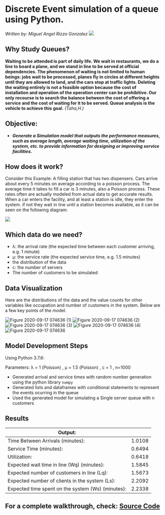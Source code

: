 # Discrete Event simulation of a queue using Python. 
*Written by: Miguel Angel Rizzo Gonzalez*
![](https://user-images.githubusercontent.com/69512046/93006624-747df780-f52c-11ea-9b3a-8e0f97714b87.jpg)


## Why Study Queues?
**Waiting to be attended is part of daily life. We wait in restaurants, we do a
line to board a plane, and we stand in line to be served at
official dependencies. The phenomenon of waiting is not limited to human beings:
jobs wait to be processed, planes fly in circles at different heights
until they are allowed to land, and the cars stop at traffic lights. Deleting the
waiting entirely is not a feasible option because the cost of installation and
operation of the operation center can be prohibitive. Our only recourse is to search
the balance between the cost of offering a service and the cost of waiting for it to be served.
Queue analysis is the vehicle to achieve this goal.** *(Taha,H.)* 
##  Objective: 
- ***Generate a Simulation model that outputs the performance measures, such as average length, average waiting time, utilization of the system, etc. to provide information for designing or improving service facilities.***

## How does it work?
 Consider this Example: A filling station that has two dispensers. Cars arrive about every 5 minutes on average according to a poisson process. The average time it takes to fill a car is 3 minutes, also a Poisson process. These rates often are actually modeled from actual data to get accurate results. When a car enters the facility, and at least a station is idle, they enter the system. if not they wait in line until a station becomes available, as it can be seen on the following diagram:


![](https://user-images.githubusercontent.com/69512046/94444662-8c808880-0174-11eb-8706-e05c9b4b7eed.JPG)


## Which data do we need?
- λ: the arrival rate (the expected time between each customer arriving, e.g. 1 minute)
- μ: the service rate (the expected service time, e.g. 1.5 minutes)
- the distribution of the data
- c: the number of servers
- The number of customers to be simulated

## Data Visualization

Here are the distributions of the data and the value counts for other variables like occupation and number of customers in the system. Below are a few key points of the model.


![Figure 2020-09-17 074636 (1)](https://user-images.githubusercontent.com/69512046/93467728-0cc50500-f8bc-11ea-80b3-01247d448276.png)
![Figure 2020-09-17 074636 (2)](https://user-images.githubusercontent.com/69512046/93467732-0f275f00-f8bc-11ea-82bc-78960168f24c.png)
![Figure 2020-09-17 074636 (3)](https://user-images.githubusercontent.com/69512046/93467736-10588c00-f8bc-11ea-9ae9-549df09eb187.png)
![Figure 2020-09-17 074636 (4)](https://user-images.githubusercontent.com/69512046/93467741-1189b900-f8bc-11ea-8f93-2c66549e784e.png)
![Figure 2020-09-17 074636](https://user-images.githubusercontent.com/69512046/93467746-12224f80-f8bc-11ea-9516-357a24ef9919.png)

## Model Development Steps
Using Python 3.7.6:

Parameters: λ = 1 (Poisson) , μ = 1.5 (Poisson) , c = 1 , n=1000

- Generated arrival and service times with random number generation using the python library `numpy`
- Generated lists and dataframes with conditional statements to represent the events ocurring in the queue
- Used the generated model for simulating a Single server queue with n customers

## Results

|  Output:                 |          | 
| ----------- | ----------- |
|  Time Between Arrivals (minutes):  | 1.0108  |
| Service Time (minutes):            |  0.6494  |        
| Utilization:             |  0.6418  |
|  Expected wait time in line (Wq) (minutes):|    1.5845 |  
|  Expected number of customers in line (Lq):|   1.5673 |  
|   Expected number of clients in the system (Ls): |  2.2092 |  
|   Expected time spent on the system (Ws) (minutes):|   2.2338 |  

 ## For a complete walkthrough, check: [Source Code](https://github.com/miguelrizzog96/Simulation-of-a-single-server-queue/blob/master/QueuingSimulation.py)
